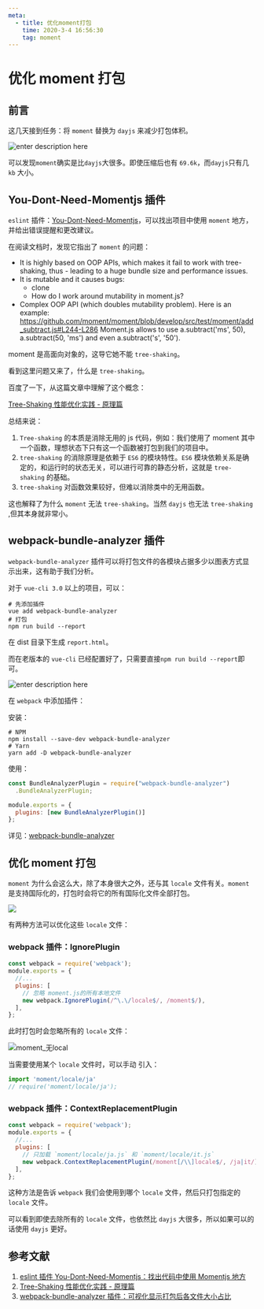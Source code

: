 ```yaml
---
meta:
  - title: 优化moment打包
    time: 2020-3-4 16:56:30
    tag: moment
---
```


# 优化 moment 打包

## 前言

这几天接到任务：将 `moment` 替换为 `dayjs` 来减少打包体积。

![enter description here](https://fireli-1256465711.cos.ap-chengdu.myqcloud.com/img/1583317035063.png)

可以发现`moment`确实是比`dayjs`大很多。即使压缩后也有 `69.6k`，而`dayjs`只有几 `kb` 大小。

<!-- more -->

## You-Dont-Need-Momentjs 插件

`eslint` 插件：[You-Dont-Need-Momentjs](https://github.com/you-dont-need/You-Dont-Need-Momentjs#add)，可以找出项目中使用 `moment` 地方，并给出错误提醒和更改建议。

在阅读文档时，发现它指出了 `moment` 的问题：

- It is highly based on OOP APIs, which makes it fail to work with tree-shaking, thus - leading to a huge bundle size and performance issues.
- It is mutable and it causes bugs:
  - clone
  - How do I work around mutability in moment.js?
- Complex OOP API (which doubles mutability problem). Here is an example: https://github.com/moment/moment/blob/develop/src/test/moment/add_subtract.js#L244-L286 Moment.js allows to use a.subtract('ms', 50), a.subtract(50, 'ms') and even a.subtract('s', '50').

moment 是高面向对象的，这导它她不能 `tree-shaking`。

看到这里问题又来了，什么是 `tree-shaking`。

百度了一下，从这篇文章中理解了这个概念：

[Tree-Shaking 性能优化实践 - 原理篇](https://juejin.im/post/5a4dc842518825698e7279a9)

总结来说：

1. `Tree-shaking` 的本质是消除无用的 js 代码，例如：我们使用了 moment 其中一个函数，理想状态下只有这一个函数被打包到我们的项目中。
2. `tree-shaking` 的消除原理是依赖于 `ES6` 的模块特性。`ES6` 模块依赖关系是确定的，和运行时的状态无关，可以进行可靠的静态分析，这就是 `tree-shaking` 的基础。
3. `tree-shaking` 对函数效果较好，但难以消除类中的无用函数。

这也解释了为什么 `moment` 无法 `tree-shaking`。当然 `dayjs` 也无法 `tree-shaking` ,但其本身就非常小。

## webpack-bundle-analyzer 插件

`webpack-bundle-analyzer` 插件可以将打包文件的各模块占据多少以图表方式显示出来，这有助于我们分析。

对于 `vue-cli 3.0` 以上的项目，可以：

```
# 先添加插件
vue add webpack-bundle-analyzer
# 打包
npm run build --report
```

在 dist 目录下生成 `report.html`。

而在老版本的 `vue-cli` 已经配置好了，只需要直接`npm run build --report`即可。

![enter description here](https://fireli-1256465711.cos.ap-chengdu.myqcloud.com/img/1583317035001.png)

在 `webpack` 中添加插件：

安装：

```
# NPM
npm install --save-dev webpack-bundle-analyzer
# Yarn
yarn add -D webpack-bundle-analyzer
```

使用：

```js
const BundleAnalyzerPlugin = require("webpack-bundle-analyzer")
  .BundleAnalyzerPlugin;

module.exports = {
  plugins: [new BundleAnalyzerPlugin()]
};
```

详见：[webpack-bundle-analyzer](https://github.com/webpack-contrib/webpack-bundle-analyzer)

## 优化 moment 打包

`moment` 为什么会这么大，除了本身很大之外，还与其 `locale` 文件有关。`moment` 是支持国际化的，打包时会将它的所有国际化文件全部打包。

![](https://fireli-1256465711.cos.ap-chengdu.myqcloud.com/img/1583317035002.png)

有两种方法可以优化这些 `locale` 文件：

### webpack 插件：IgnorePlugin

```JavaScript
const webpack = require('webpack');
module.exports = {
  //...
  plugins: [
    // 忽略 moment.js的所有本地文件
    new webpack.IgnorePlugin(/^\.\/locale$/, /moment$/),
  ],
};

```

此时打包时会忽略所有的 `locale` 文件：

![moment_无local](https://fireli-1256465711.cos.ap-chengdu.myqcloud.com/img/1583317034995.png)

当需要使用某个 `locale` 文件时，可以手动 引入：

```JavaScript
import 'moment/locale/ja'
// require('moment/locale/ja');
```

### webpack 插件：ContextReplacementPlugin

```JavaScript
const webpack = require('webpack');
module.exports = {
  //...
  plugins: [
    // 只加载 `moment/locale/ja.js` 和 `moment/locale/it.js`
    new webpack.ContextReplacementPlugin(/moment[/\\]locale$/, /ja|it/),
  ],
};
```

这种方法是告诉 `webpack` 我们会使用到哪个 `locale` 文件，然后只打包指定的 `locale` 文件。

可以看到即使去除所有的 `locale` 文件，也依然比 `dayjs` 大很多，所以如果可以的话使用 `dayjs` 更好。

## 参考文献

1. [eslint 插件 You-Dont-Need-Momentjs：找出代码中使用 Momentjs 地方 ](https://github.com/you-dont-need/You-Dont-Need-Momentjs#add)
2. [Tree-Shaking 性能优化实践 - 原理篇](https://juejin.im/post/5a4dc842518825698e7279a9)
3. [webpack-bundle-analyzer 插件：可视化显示打包后各文件大小占比](https://github.com/webpack-contrib/webpack-bundle-analyzer)
